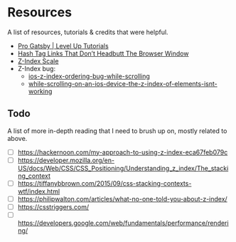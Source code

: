 # Resources
A list of resources, tutorials & credits that were helpful.

- [Pro Gatsby | Level Up Tutorials](https://www.leveluptutorials.com/tutorials/pro-gatsby)
- [Hash Tag Links That Don’t Headbutt The Browser Window](https://css-tricks.com/hash-tag-links-padding/)
- [Z-Index Scale](https://medium.com/@fat/mediums-css-is-actually-pretty-fucking-good-b8e2a6c78b06)
- Z-Index bug:
  - [ios-z-index-ordering-bug-while-scrolling](https://css-tricks.com/forums/topic/safari-for-ios-z-index-ordering-bug-while-scrolling-a-page-with-a-fixed-element/)
  - [while-scrolling-on-an-ios-device-the-z-index-of-elements-isnt-working](https://stackoverflow.com/questions/16033416/while-scrolling-on-an-ios-device-the-z-index-of-elements-isnt-working)


## Todo
A list of more in-depth reading that I need to brush up on, mostly related to above.
- [ ] https://hackernoon.com/my-approach-to-using-z-index-eca67feb079c
- [ ] https://developer.mozilla.org/en-US/docs/Web/CSS/CSS_Positioning/Understanding_z_index/The_stacking_context
- [ ] https://tiffanybbrown.com/2015/09/css-stacking-contexts-wtf/index.html
- [ ] https://philipwalton.com/articles/what-no-one-told-you-about-z-index/
- [ ] https://csstriggers.com/
- [ ] https://developers.google.com/web/fundamentals/performance/rendering/
